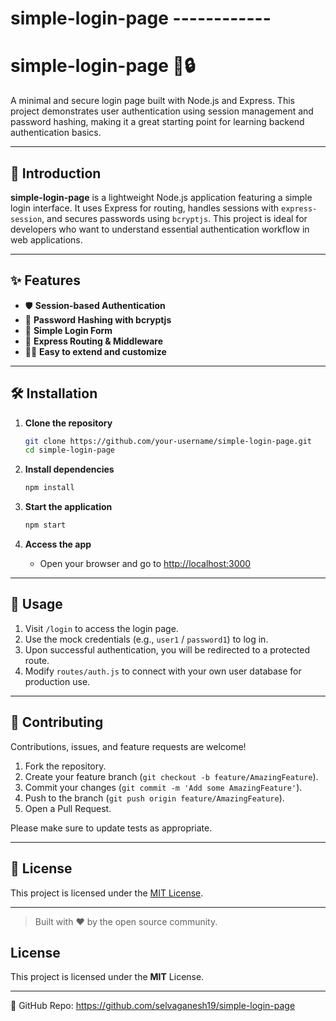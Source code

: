 # simple-login-page  ------------

# simple-login-page 🚪🔒

A minimal and secure login page built with Node.js and Express. This project demonstrates user authentication using session management and password hashing, making it a great starting point for learning backend authentication basics.

---

## 🌟 Introduction      

**simple-login-page** is a lightweight Node.js application featuring a simple login interface. It uses Express for routing, handles sessions with `express-session`, and secures passwords using `bcryptjs`. This project is ideal for developers who want to understand essential authentication workflow in web applications.

---

## ✨ Features

- 🛡️ **Session-based Authentication**
- 🔑 **Password Hashing with bcryptjs**
- 📄 **Simple Login Form**
- 🚀 **Express Routing & Middleware**
- 👨‍💻 **Easy to extend and customize**

---

## 🛠️ Installation

1. **Clone the repository**
    ```bash
    git clone https://github.com/your-username/simple-login-page.git
    cd simple-login-page
    ```

2. **Install dependencies**
    ```bash
    npm install
    ```

3. **Start the application**
    ```bash
    npm start
    ```

4. **Access the app**
    - Open your browser and go to [http://localhost:3000](http://localhost:3000)

---

## 🚀 Usage

1. Visit `/login` to access the login page.
2. Use the mock credentials (e.g., `user1` / `password1`) to log in.
3. Upon successful authentication, you will be redirected to a protected route.
4. Modify `routes/auth.js` to connect with your own user database for production use.

---

## 🤝 Contributing

Contributions, issues, and feature requests are welcome!

1. Fork the repository.
2. Create your feature branch (`git checkout -b feature/AmazingFeature`).
3. Commit your changes (`git commit -m 'Add some AmazingFeature'`).
4. Push to the branch (`git push origin feature/AmazingFeature`).
5. Open a Pull Request.

Please make sure to update tests as appropriate.

---

## 📄 License

This project is licensed under the [MIT License](LICENSE).

---

> Built with ❤️ by the open source community.

## License
This project is licensed under the **MIT** License.

---
🔗 GitHub Repo: https://github.com/selvaganesh19/simple-login-page
